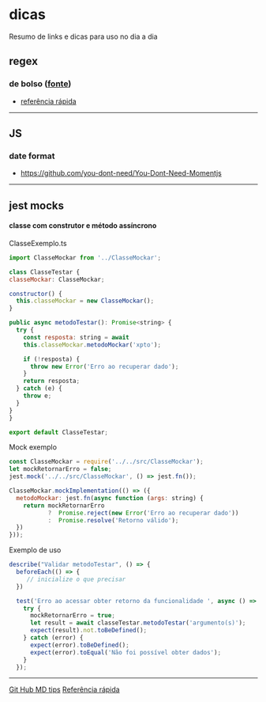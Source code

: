 # dicas
Resumo de links e dicas para uso no dia a dia


## regex
 ### de bolso ([fonte](https://www.alura.com.br/artigos/javascript-replace-manipulando-strings-e-regex))
 	
 + [referência rápida](https://www.regular-expressions.info/refquick.html)
   
_____
## JS
 ### date format
+ https://github.com/you-dont-need/You-Dont-Need-Momentjs
	
_____
## jest mocks
#### classe com construtor e método assíncrono

  ClasseExemplo.ts
  ```javascript
  import ClasseMockar from '../ClasseMockar';

class ClasseTestar {
  classeMockar: ClasseMockar;

  constructor() {
    this.classeMockar = new ClasseMockar();
  }

  public async metodoTestar(): Promise<string> {
    try {
      const resposta: string = await
      this.classeMockar.metodoMockar('xpto');

      if (!resposta) {
        throw new Error('Erro ao recuperar dado');
      }
      return resposta;
    } catch (e) {
      throw e;
    }
  }
}

export default ClasseTestar;
```
  
  Mock exemplo
```javascript
const ClasseMockar = require('../../src/ClasseMockar');
let mockRetornarErro = false;
jest.mock('../../src/ClasseMockar', () => jest.fn());

ClasseMockar.mockImplementation(() => ({
  metodoMockar: jest.fn(async function (args: string) {
    return mockRetornarErro
           ?  Promise.reject(new Error('Erro ao recuperar dado'))
           :  Promise.resolve('Retorno válido');
  })
}));
```

  Exemplo de uso
```javascript
describe("Validar metodoTestar", () => {
  beforeEach(() => {
     // inicialize o que precisar
  })

  test('Erro ao acessar obter retorno da funcionalidade ', async () => {
    try {
      mockRetornarErro = true;
      let result = await classeTestar.metodoTestar('argumento(s)');
      expect(result).not.toBeDefined();
    } catch (error) {
      expect(error).toBeDefined();
      expect(error).toEqual('Não foi possível obter dados');
    }
  });
  ```



_____
[Git Hub MD tips](https://github.com/adam-p/markdown-here/wiki/Markdown-Cheatsheet#code)
[Referência rápida](https://github.com/adam-p/markdown-here/wiki/Markdown-Cheatsheet#code)
